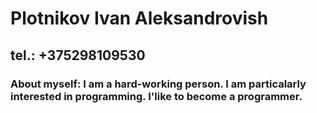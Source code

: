 # Plotnikov Ivan Aleksandrovish

## tel.: +375298109530

### About myself: I am a hard-working person. I am particalarly interested in programming. I'like to become a programmer.